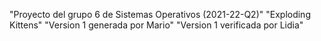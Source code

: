 "Proyecto del grupo 6 de Sistemas Operativos (2021-22-Q2)" 
"Exploding Kittens" 
"Version 1 generada por Mario"
"Version 1 verificada por Lidia" 
 